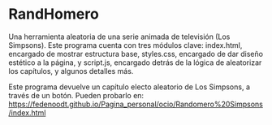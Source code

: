 # RandHomero
Una herramienta aleatoria de una serie animada de televisión (Los Simpsons).
Este programa cuenta con tres módulos clave: index.html, encargado de mostrar estructura base, styles.css, encargado de dar diseño estético a la página, y script.js, encargado detrás de la lógica de aleatorizar los capítulos, y algunos detalles más.

Este programa devuelve un capítulo electo aleatorio de Los Simpsons, a través de un botón. Pueden probarlo en: https://fedenoodt.github.io/Pagina_personal/ocio/Randomero%20Simpsons/index.html
